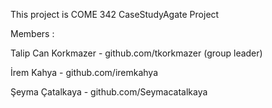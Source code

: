 This project is COME 342 CaseStudyAgate Project

Members :

Talip Can Korkmazer - github.com/tkorkmazer (group leader)

İrem Kahya - github.com/iremkahya

Şeyma Çatalkaya - github.com/Seymacatalkaya
